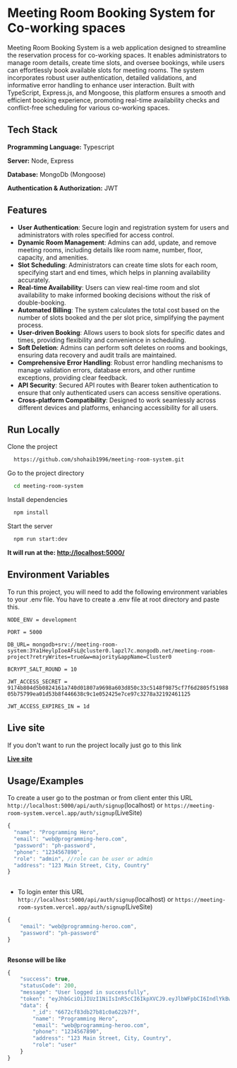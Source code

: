 
# Meeting Room Booking System for Co-working spaces

Meeting Room Booking System is a web application designed to streamline the reservation process for co-working spaces. It enables administrators to manage room details, create time slots, and oversee bookings, while users can effortlessly book available slots for meeting rooms. The system incorporates robust user authentication, detailed validations, and informative error handling to enhance user interaction. Built with TypeScript, Express.js, and Mongoose, this platform ensures a smooth and efficient booking experience, promoting real-time availability checks and conflict-free scheduling for various co-working spaces.


## Tech Stack

**Programming Language:** Typescript

**Server:** Node, Express

**Database:** MongoDb (Mongoose) 

**Authentication & Authorization:** JWT 




## Features

- **User Authentication**: Secure login and registration system for users and administrators with roles specified for access control.
- **Dynamic Room Management**: Admins can add, update, and remove meeting rooms, including details like room name, number, floor, capacity, and amenities.
- **Slot Scheduling**: Administrators can create time slots for each room, specifying start and end times, which helps in planning availability accurately.
- **Real-time Availability**: Users can view real-time room and slot availability to make informed booking decisions without the risk of double-booking.
- **Automated Billing**: The system calculates the total cost based on the number of slots booked and the per slot price, simplifying the payment process.
- **User-driven Booking**: Allows users to book slots for specific dates and times, providing flexibility and convenience in scheduling.
- **Soft Deletion**: Admins can perform soft deletes on rooms and bookings, ensuring data recovery and audit trails are maintained.
- **Comprehensive Error Handling**: Robust error handling mechanisms to manage validation errors, database errors, and other runtime exceptions, providing clear feedback.
- **API Security**: Secured API routes with Bearer token authentication to ensure that only authenticated users can access sensitive operations.
- **Cross-platform Compatibility**: Designed to work seamlessly across different devices and platforms, enhancing accessibility for all users.

## Run Locally

Clone the project

```bash
  https://github.com/shohaib1996/meeting-room-system.git
```

Go to the project directory

```bash
  cd meeting-room-system
```

Install dependencies

```bash
  npm install
```

Start the server

```bash
  npm run start:dev
```
**It will run at the: [http://localhost:5000/](http://localhost:5000/)**
## Environment Variables

To run this project, you will need to add the following environment variables to your .env file. You have to create a .env file at root directory and paste this.

`NODE_ENV = development`

`PORT = 5000`

`DB_URL= mongodb+srv://meeting-room-system:3Ya1HeylpIoeAFsL@cluster0.lapzl7c.mongodb.net/meeting-room-project?retryWrites=true&w=majority&appName=Cluster0`

`BCRYPT_SALT_ROUND = 10`

`JWT_ACCESS_SECRET = 9174b804d5b0824161a740d01807a9698a603d850c33c5148f9875cf7f6d2805f5198805b75799ea01d53b8f446638c9c1e052425e7ce97c3278a32192461125`

`JWT_ACCESS_EXPIRES_IN = 1d`


## Live site

If you don't want to run the project locally just go to this link

**[Live site](https://meeting-room-system.vercel.app/)**


## Usage/Examples

To create a user go to the postman or from client enter this URL
`http://localhost:5000/api/auth/signup`(localhost) or `https://meeting-room-system.vercel.app/auth/signup`(LiveSite)

```javascript
{
  "name": "Programming Hero",
  "email": "web@programming-hero.com",
  "password": "ph-password",
  "phone": "1234567890",
  "role": "admin", //role can be user or admin
  "address": "123 Main Street, City, Country"
}
  
```

* To login enter this URL
`http://localhost:5000/api/auth/signup`(localhost) or `https://meeting-room-system.vercel.app/auth/signup`(LiveSite)

```javascript
{
    "email": "web@programming-heroo.com",
    "password": "ph-password"
}
  
```

**Resonse will be like**

```javascript
{
    "success": true,
    "statusCode": 200,
    "message": "User logged in successfully",
    "token": "eyJhbGciOiJIUzI1NiIsInR5cCI6IkpXVCJ9.eyJlbWFpbCI6IndlYkBwcm9ncmFtbWluZy1oZXJvby5jb20iLCJyb2xlIjoidXNlciIsImlhdCI6MTcxODkwMDU2MSwiZXhwIjoxNzUwNDM2NTYxfQ.v3lbkY61rYPJ1JHsyJPAyzCgJJxF5w84S5SOJCuiZ90",
    "data": {
        "_id": "6672cf83db27b81c0a622b7f",
        "name": "Programming Hero",
        "email": "web@programming-heroo.com",
        "phone": "1234567890",
        "address": "123 Main Street, City, Country",
        "role": "user"
    }
}
  
```
